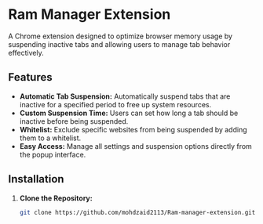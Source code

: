 # Ram Manager Extension

A Chrome extension designed to optimize browser memory usage by suspending inactive tabs and allowing users to manage tab behavior effectively. 

## Features

- **Automatic Tab Suspension:** Automatically suspend tabs that are inactive for a specified period to free up system resources.
- **Custom Suspension Time:** Users can set how long a tab should be inactive before being suspended.
- **Whitelist:** Exclude specific websites from being suspended by adding them to a whitelist.
- **Easy Access:** Manage all settings and suspension options directly from the popup interface.

## Installation

1. **Clone the Repository:**
   ```bash
   git clone https://github.com/mohdzaid2113/Ram-manager-extension.git
